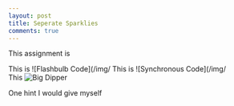 ```yaml
---
layout: post 
title: Seperate Sparklies
comments: true
---
```

This assignment is 

This is 
![Flashbulb Code](/img/
This is
![Synchronous Code](/img/\
This
![Big Dipper](/img.png)

One hint I would give myself 

